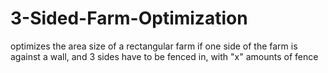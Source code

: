 # 3-Sided-Farm-Optimization
optimizes the area size of a rectangular farm if one side of the farm is against a wall, and 3 sides have to be fenced in, with "x" amounts of fence
